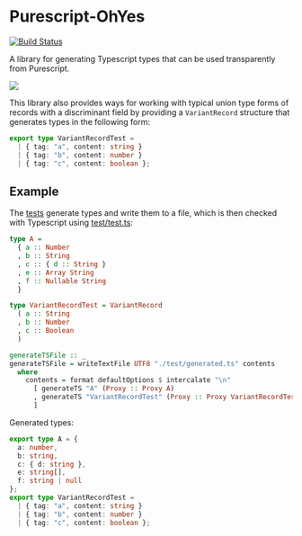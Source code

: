 # Purescript-OhYes

[![Build Status](https://travis-ci.org/justinwoo/purescript-ohyes.svg?branch=master)](https://travis-ci.org/justinwoo/purescript-ohyes)

A library for generating Typescript types that can be used transparently from Purescript.

![](http://i.imgur.com/ZlX0iGz.png)

This library also provides ways for working with typical union type forms of records with a discriminant field by providing a `VariantRecord` structure that generates types in the following form:

```ts
export type VariantRecordTest =
  | { tag: "a", content: string }
  | { tag: "b", content: number }
  | { tag: "c", content: boolean };
```

## Example

The [tests](test/Main.purs) generate types and write them to a file, which is then checked with Typescript using [test/test.ts](test/test.ts):

```hs
type A =
  { a :: Number
  , b :: String
  , c :: { d :: String }
  , e :: Array String
  , f :: Nullable String
  }

type VariantRecordTest = VariantRecord
  ( a :: String
  , b :: Number
  , c :: Boolean
  )

generateTSFile :: _
generateTSFile = writeTextFile UTF8 "./test/generated.ts" contents
  where
    contents = format defaultOptions $ intercalate "\n"
      [ generateTS "A" (Proxy :: Proxy A)
      , generateTS "VariantRecordTest" (Proxy :: Proxy VariantRecordTest)
      ]
```

Generated types:

```ts
export type A = {
  a: number,
  b: string,
  c: { d: string },
  e: string[],
  f: string | null
};
export type VariantRecordTest =
  | { tag: "a", content: string }
  | { tag: "b", content: number }
  | { tag: "c", content: boolean };
```
